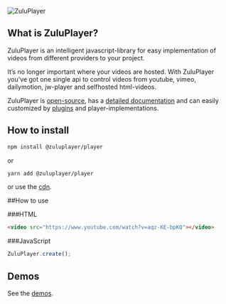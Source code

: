 <p>
    <img src="https://brand.zuluplayer.com/images/logo/white-bg.svg" alt="ZuluPlayer" />
</p>

## What is ZuluPlayer?

ZuluPlayer is an intelligent javascript-library for easy implementation of videos from different providers to your project.

It’s no longer important where your videos are hosted. With ZuluPlayer you’ve got one single api to control videos from youtube, vimeo, dailymotion, jw-player and selfhosted html-videos.

ZuluPlayer is [open-source](https://github.com/zuluplayer/player), has a [detailed documentation](http://www.zuluplayer.com/docs/) and can easily customized by [plugins](http://www.zuluplayer.com/#plugins) and player-implementations.



## How to install
```bash
npm install @zuluplayer/player
```
or
```bash
yarn add @zuluplayer/player
```
or use the [cdn](http://cdn.zuluplayer.com/).




##How to use

###HTML
```html
<video src="https://www.youtube.com/watch?v=aqz-KE-bpKQ"></video>
```

###JavaScript
```javascript
ZuluPlayer.create();
```



## Demos
See the [demos](http://www.zuluplayer.com/demo.html).